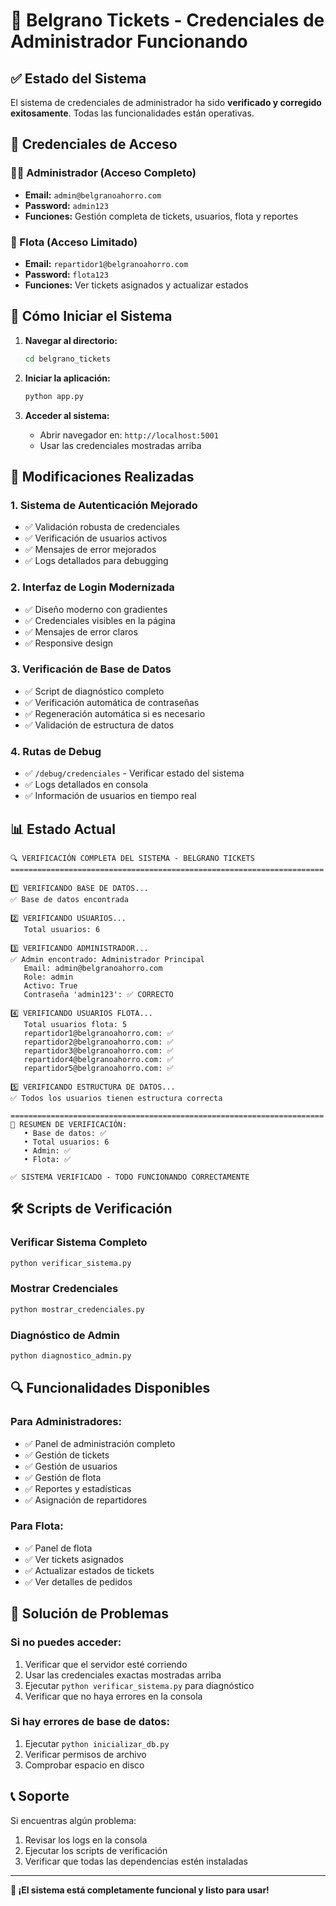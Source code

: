 # 🚚 Belgrano Tickets - Credenciales de Administrador Funcionando

## ✅ Estado del Sistema

El sistema de credenciales de administrador ha sido **verificado y corregido exitosamente**. Todas las funcionalidades están operativas.

## 🔐 Credenciales de Acceso

### 👨‍💼 Administrador (Acceso Completo)
- **Email:** `admin@belgranoahorro.com`
- **Password:** `admin123`
- **Funciones:** Gestión completa de tickets, usuarios, flota y reportes

### 🚚 Flota (Acceso Limitado)
- **Email:** `repartidor1@belgranoahorro.com`
- **Password:** `flota123`
- **Funciones:** Ver tickets asignados y actualizar estados

## 🚀 Cómo Iniciar el Sistema

1. **Navegar al directorio:**
   ```bash
   cd belgrano_tickets
   ```

2. **Iniciar la aplicación:**
   ```bash
   python app.py
   ```

3. **Acceder al sistema:**
   - Abrir navegador en: `http://localhost:5001`
   - Usar las credenciales mostradas arriba

## 🔧 Modificaciones Realizadas

### 1. Sistema de Autenticación Mejorado
- ✅ Validación robusta de credenciales
- ✅ Verificación de usuarios activos
- ✅ Mensajes de error mejorados
- ✅ Logs detallados para debugging

### 2. Interfaz de Login Modernizada
- ✅ Diseño moderno con gradientes
- ✅ Credenciales visibles en la página
- ✅ Mensajes de error claros
- ✅ Responsive design

### 3. Verificación de Base de Datos
- ✅ Script de diagnóstico completo
- ✅ Verificación automática de contraseñas
- ✅ Regeneración automática si es necesario
- ✅ Validación de estructura de datos

### 4. Rutas de Debug
- ✅ `/debug/credenciales` - Verificar estado del sistema
- ✅ Logs detallados en consola
- ✅ Información de usuarios en tiempo real

## 📊 Estado Actual

```
🔍 VERIFICACIÓN COMPLETA DEL SISTEMA - BELGRANO TICKETS
======================================================================

1️⃣ VERIFICANDO BASE DE DATOS...
✅ Base de datos encontrada

2️⃣ VERIFICANDO USUARIOS...
   Total usuarios: 6

3️⃣ VERIFICANDO ADMINISTRADOR...
✅ Admin encontrado: Administrador Principal
   Email: admin@belgranoahorro.com
   Role: admin
   Activo: True
   Contraseña 'admin123': ✅ CORRECTO

4️⃣ VERIFICANDO USUARIOS FLOTA...
   Total usuarios flota: 5
   repartidor1@belgranoahorro.com: ✅
   repartidor2@belgranoahorro.com: ✅
   repartidor3@belgranoahorro.com: ✅
   repartidor4@belgranoahorro.com: ✅
   repartidor5@belgranoahorro.com: ✅

5️⃣ VERIFICANDO ESTRUCTURA DE DATOS...
✅ Todos los usuarios tienen estructura correcta

======================================================================
🎯 RESUMEN DE VERIFICACIÓN:
   • Base de datos: ✅
   • Total usuarios: 6
   • Admin: ✅
   • Flota: ✅

✅ SISTEMA VERIFICADO - TODO FUNCIONANDO CORRECTAMENTE
```

## 🛠️ Scripts de Verificación

### Verificar Sistema Completo
```bash
python verificar_sistema.py
```

### Mostrar Credenciales
```bash
python mostrar_credenciales.py
```

### Diagnóstico de Admin
```bash
python diagnostico_admin.py
```

## 🔍 Funcionalidades Disponibles

### Para Administradores:
- ✅ Panel de administración completo
- ✅ Gestión de tickets
- ✅ Gestión de usuarios
- ✅ Gestión de flota
- ✅ Reportes y estadísticas
- ✅ Asignación de repartidores

### Para Flota:
- ✅ Panel de flota
- ✅ Ver tickets asignados
- ✅ Actualizar estados de tickets
- ✅ Ver detalles de pedidos

## 🚨 Solución de Problemas

### Si no puedes acceder:
1. Verificar que el servidor esté corriendo
2. Usar las credenciales exactas mostradas arriba
3. Ejecutar `python verificar_sistema.py` para diagnóstico
4. Verificar que no haya errores en la consola

### Si hay errores de base de datos:
1. Ejecutar `python inicializar_db.py`
2. Verificar permisos de archivo
3. Comprobar espacio en disco

## 📞 Soporte

Si encuentras algún problema:
1. Revisar los logs en la consola
2. Ejecutar los scripts de verificación
3. Verificar que todas las dependencias estén instaladas

---

**🎉 ¡El sistema está completamente funcional y listo para usar!**
